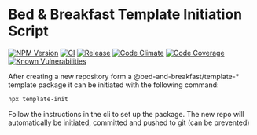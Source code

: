 # Bed & Breakfast Template Initiation Script

[![NPM Version](https://img.shields.io/npm/v/@bed-and-breakfast/template-init)](https://www.npmjs.com/package/@bed-and-breakfast/template-init)
[![CI](https://github.com/bed-and-breakfast/template-init/actions/workflows/ci.yml/badge.svg?branch=main)](https://github.com/bed-and-breakfast/template-init/actions/workflows/ci.yml)
[![Release](https://github.com/bed-and-breakfast/template-init/actions/workflows/release.yml/badge.svg?branch=main)](https://github.com/bed-and-breakfast/template-init/actions/workflows/release.yml)
[![Code Climate](https://codeclimate.com/github/bed-and-breakfast/template-init/badges/gpa.svg)](https://codeclimate.com/github/bed-and-breakfast/template-init)
[![Code Coverage](https://codeclimate.com/github/bed-and-breakfast/template-init/badges/coverage.svg)](https://codeclimate.com/github/bed-and-breakfast/template-init)
[![Known Vulnerabilities](https://snyk.io/test/github/bed-and-breakfast/template-init/badge.svg?targetFile=package.json)](https://snyk.io/test/github/bed-and-breakfast/template-init?targetFile=package.json)

After creating a new repository form a @bed-and-breakfast/template-\* template package it can be initiated with the following command:

```sh
npx template-init
```

Follow the instructions in the cli to set up the package. The new repo will automatically be initiated, committed and pushed to git (can be prevented)
